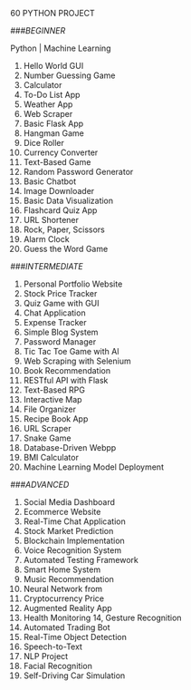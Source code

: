 60 PYTHON PROJECT

###*BEGINNER*

Python | Machine Learning 

1. Hello World GUI
2. Number Guessing Game
3. Calculator
4. To-Do List App
5. Weather App
6. Web Scraper
7. Basic Flask App
8. Hangman Game
9. Dice Roller
10. Currency Converter
11. Text-Based Game
12. Random Password Generator
13. Basic Chatbot
14. Image Downloader
15. Basic Data Visualization
16. Flashcard Quiz App
17. URL Shortener
18. Rock, Paper, Scissors
19. Alarm Clock
20. Guess the Word Game

###*INTERMEDIATE*
1. Personal Portfolio Website
2. Stock Price Tracker
3. Quiz Game with GUI
4. Chat Application
5. Expense Tracker
6. Simple Blog System
7. Password Manager
8. Tic Tac Toe Game with Al
9. Web Scraping with Selenium
10. Book Recommendation
11. RESTful API with Flask
12. Text-Based RPG
13. Interactive Map
14. File Organizer
15. Recipe Book App
16. URL Scraper
17. Snake Game
18. Database-Driven Webpp
19. BMI Calculator
20. Machine Learning Model Deployment

    
###*ADVANCED*
1. Social Media Dashboard
2. Ecommerce Website
3. Real-Time Chat Application
4. Stock Market Prediction
5. Blockchain Implementation
6. Voice Recognition System
7. Automated Testing Framework
8. Smart Home System
9. Music Recommendation
10. Neural Network from
11. Cryptocurrency Price
12. Augmented Reality App
13. Health Monitoring
14, Gesture Recognition
15. Automated Trading Bot
16. Real-Time Object Detection
17. Speech-to-Text
18. NLP Project
19. Facial Recognition
20. Self-Driving Car Simulation
